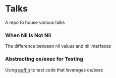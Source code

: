 # Talks
A repo to house various talks

### When Nil Is Not Nil
The difference between nil values and nil interfaces

### Abstracting os/exec for Testing
Using [puffin](https://github.com/weave-lab/puffin) to test code that leverages os/exec

